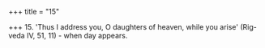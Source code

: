 +++
title = "15"

+++
15. 'Thus I address you, O daughters of heaven, while you arise' (Rig-veda IV, 51, 11) - when day appears.
